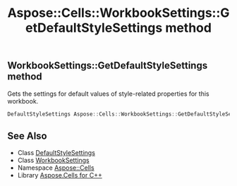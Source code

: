 ﻿---
title: Aspose::Cells::WorkbookSettings::GetDefaultStyleSettings method
linktitle: GetDefaultStyleSettings
second_title: Aspose.Cells for C++ API Reference
description: 'Aspose::Cells::WorkbookSettings::GetDefaultStyleSettings method. Gets the settings for default values of style-related properties for this workbook in C++.'
type: docs
weight: 6300
url: /cpp/aspose.cells/workbooksettings/getdefaultstylesettings/
---
## WorkbookSettings::GetDefaultStyleSettings method


Gets the settings for default values of style-related properties for this workbook.

```cpp
DefaultStyleSettings Aspose::Cells::WorkbookSettings::GetDefaultStyleSettings()
```

## See Also

* Class [DefaultStyleSettings](../../defaultstylesettings/)
* Class [WorkbookSettings](../)
* Namespace [Aspose::Cells](../../)
* Library [Aspose.Cells for C++](../../../)
